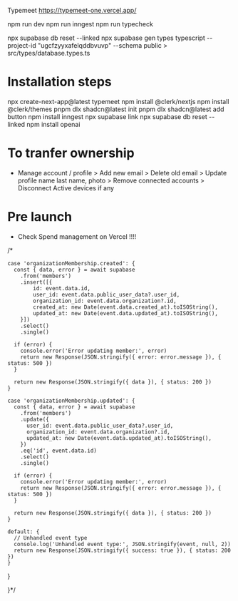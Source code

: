Typemeet
https://typemeet-one.vercel.app/

npm run dev
npm run inngest
npm run typecheck

npx supabase db reset --linked
npx supabase gen types typescript --project-id "ugcfzyyxafelqddbvuvp" --schema public > src/types/database.types.ts

# Installation steps
npx create-next-app@latest typemeet
npm install @clerk/nextjs
npm install @clerk/themes
pnpm dlx shadcn@latest init
pnpm dlx shadcn@latest add button
npm install inngest
npx supabase link
npx supabase db reset --linked
npm install openai


# To tranfer ownership
- Manage account / profile > Add new email > Delete old email > Update profile name last name, photo  > Remove connected accounts > Disconnect Active devices if any

# Pre launch
- Check Spend management on Vercel !!!!



/*

    case 'organizationMembership.created': {
      const { data, error } = await supabase
        .from('members')
        .insert([{
            id: event.data.id,
            user_id: event.data.public_user_data?.user_id,
            organization_id: event.data.organization?.id,
            created_at: new Date(event.data.created_at).toISOString(),
            updated_at: new Date(event.data.updated_at).toISOString(),
        }])
        .select()
        .single()

      if (error) {
        console.error('Error updating member:', error)
        return new Response(JSON.stringify({ error: error.message }), { status: 500 })
      }

      return new Response(JSON.stringify({ data }), { status: 200 })
    }

    case 'organizationMembership.updated': {
      const { data, error } = await supabase
        .from('members')
        .update({
          user_id: event.data.public_user_data?.user_id,
          organization_id: event.data.organization?.id,
          updated_at: new Date(event.data.updated_at).toISOString(),
        })
        .eq('id', event.data.id)
        .select()
        .single()

      if (error) {
        console.error('Error updating member:', error)
        return new Response(JSON.stringify({ error: error.message }), { status: 500 })
      }

      return new Response(JSON.stringify({ data }), { status: 200 })
    }

    default: {
      // Unhandled event type
      console.log('Unhandled event type:', JSON.stringify(event, null, 2))
      return new Response(JSON.stringify({ success: true }), { status: 200 })
    }
  }
  
}*/